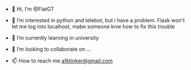 - 👋 Hi, I’m @FlatGT
- 👀 I’m interested in python and telebot, but i have a problem. Flask won't let me log into localhost, mabe someone knw how to fix this trouble

- 🌱 I’m currently learning in university
- 💞️ I’m looking to collaborate on ...
- 📫 How to reach me afktinker@gmail.com 

<!---
FlatGT/FlatGT is a ✨ special ✨ repository because its `README.md` (this file) appears on your GitHub profile.
You can click the Preview link to take a look at your changes.
--->

